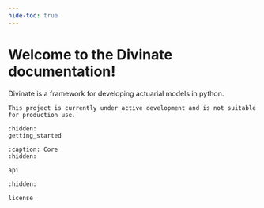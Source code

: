 ```yaml
---
hide-toc: true
---
```


# Welcome to the Divinate documentation!

Divinate is a framework for developing actuarial models in python.

```{Important}
This project is currently under active development and is not suitable for production use.
```

```{toctree}
:hidden:
getting_started
```

```{toctree}
:caption: Core
:hidden:

api
```

```{toctree}
:hidden:

license
```
